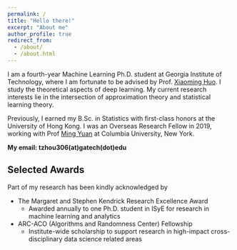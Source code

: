 ```yaml
---
permalink: /
title: "Hello there!"
excerpt: "About me"
author_profile: true
redirect_from: 
  - /about/
  - /about.html
---
```


I am a fourth-year Machine Learning Ph.D. student at Georgia Institute of Technology, where I am fortunate to be advised by Prof. [Xiaoming Huo](https://www.isye.gatech.edu/users/xiaoming-huo). I study the theoretical aspects of deep learning. My current research interests lie in the intersection of approximation theory and statistical learning theory.

Previously, I earned my B.Sc. in Statistics with first-class honors at the University of Hong Kong. I was an Overseas Research Fellow in 2019, working with Prof [Ming Yuan](https://www.columbia.edu/~my2550/) at Columbia University, New York. 

**My email: tzhou306(at)gatech(dot)edu** 

## Selected Awards

Part of my research has been kindly acknowledged by

  * The Margaret and Stephen Kendrick Research Excellence Award
    * Awarded annually to one Ph.D. student in ISyE for research in machine learning and analytics
  * ARC-ACO (Algorithms and Randomness Center) Fellowship
    * Institute-wide scholarship to support research in high-impact cross-disciplinary data science related areas
    
